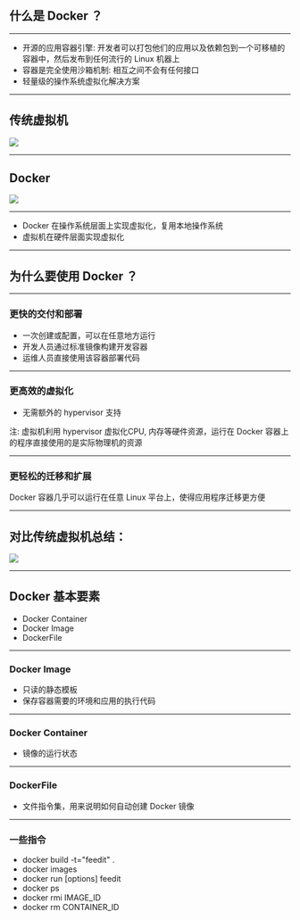 ## 什么是 Docker ？

- - -

- 开源的应用容器引擎: 开发者可以打包他们的应用以及依赖包到一个可移植的容器中，然后发布到任何流行的 Linux 机器上
- 容器是完全使用沙箱机制: 相互之间不会有任何接口
- 轻量级的操作系统虚拟化解决方案

- - -

## 传统虚拟机

![](http://cdn1.showjoy.com/images/25/25b8a602188044b2a901c829c50c6c27.png)

- - -

## Docker

![](http://cdn1.showjoy.com/images/27/279880dd31134e78bdfbe8c2373bfde7.png)

- - -

- Docker 在操作系统层面上实现虚拟化，复用本地操作系统
- 虚拟机在硬件层面实现虚拟化

- - -

## 为什么要使用 Docker ？

- - -

### 更快的交付和部署
- 一次创建或配置，可以在任意地方运行
- 开发人员通过标准镜像构建开发容器
- 运维人员直接使用该容器部署代码

- - -

### 更高效的虚拟化
- 无需额外的 hypervisor 支持

注: 虚拟机利用 hypervisor 虚拟化CPU, 内存等硬件资源，运行在 Docker 容器上的程序直接使用的是实际物理机的资源

- - -

### 更轻松的迁移和扩展
Docker 容器几乎可以运行在任意 Linux 平台上，使得应用程序迁移更方便

- - -

## 对比传统虚拟机总结：

![](http://cdn1.showjoy.com/images/54/54a392f37bd04b70848287b78545a82e.png)

- - -

## Docker 基本要素
- Docker Container
- Docker Image
- DockerFile

- - -

### Docker Image
- 只读的静态模板
- 保存容器需要的环境和应用的执行代码

- - -

### Docker Container
- 镜像的运行状态

- - -

### DockerFile
- 文件指令集，用来说明如何自动创建 Docker 镜像

- - -

### 一些指令
- docker build -t="feedit" .
- docker images
- docker run [options] feedit
- docker ps
- docker rmi IMAGE_ID
- docker rm CONTAINER_ID

